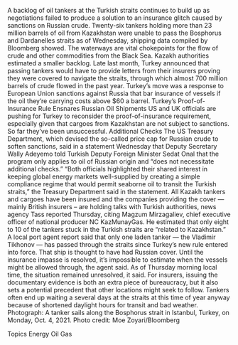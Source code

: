 A backlog of oil tankers at the Turkish straits continues to build up as negotiations failed to produce a solution to an insurance glitch caused by sanctions on Russian crude.
Twenty-six tankers holding more than 23 million barrels of oil from Kazakhstan were unable to pass the Bosphorus and Dardanelles straits as of Wednesday, shipping data compiled by Bloomberg showed. The waterways are vital chokepoints for the flow of crude and other commodities from the Black Sea. Kazakh authorities estimated a smaller backlog.
Late last month, Turkey announced that passing tankers would have to provide letters from their insurers proving they were covered to navigate the straits, through which almost 700 million barrels of crude flowed in the past year. Turkey’s move was a response to European Union sanctions against Russia that bar insurance of vessels if the oil they’re carrying costs above $60 a barrel.
Turkey’s Proof-of-Insurance Rule Ensnares Russian Oil Shipments
US and UK officials are pushing for Turkey to reconsider the proof-of-insurance requirement, especially given that cargoes from Kazakhstan are not subject to sanctions. So far they’ve been unsuccessful.
Additional Checks
The US Treasury Department, which devised the so-called price cap for Russian crude to soften sanctions, said in a statement Wednesday that Deputy Secretary Wally Adeyemo told Turkish Deputy Foreign Minister Sedat Onal that the program only applies to oil of Russian origin and “does not necessitate additional checks.”
“Both officials highlighted their shared interest in keeping global energy markets well-supplied by creating a simple compliance regime that would permit seaborne oil to transit the Turkish straits,” the Treasury Department said in the statement.
All Kazakh tankers and cargoes have been insured and the companies providing the cover — mainly British insurers – are holding talks with Turkish authorities, news agency Tass reported Thursday, citing Magzum Mirzagaliev, chief executive officer of national producer NC KazMunayGas. He estimated that only eight to 10 of the tankers stuck in the Turkish straits are “related to Kazakhstan.”
A local port agent report said that only one laden tanker — the Vladimir Tikhonov — has passed through the straits since Turkey’s new rule entered into force. That ship is thought to have had Russian cover. Until the insurance impasse is resolved, it’s impossible to estimate when the vessels might be allowed through, the agent said.
As of Thursday morning local time, the situation remained unresolved, it said.
For insurers, issuing the documentary evidence is both an extra piece of bureaucracy, but it also sets a potential precedent that other locations might seek to follow.
Tankers often end up waiting a several days at the straits at this time of year anyway because of shortened daylight hours for transit and bad weather.
Photograph: A tanker sails along the Bosphorus strait in Istanbul, Turkey, on Monday, Oct. 4, 2021. Photo credit: Moe Zoyari/Bloomberg

Topics
Energy
Oil Gas

